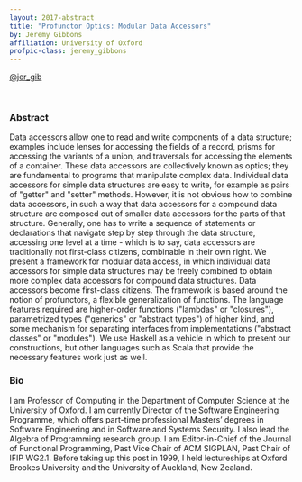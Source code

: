 ```yaml
---
layout: 2017-abstract
title: "Profunctor Optics: Modular Data Accessors"
by: Jeremy Gibbons
affiliation: University of Oxford
profpic-class: jeremy_gibbons
---
```


[@jer_gib](https://twitter.com/jer_gib)

<br/>

### Abstract

Data accessors allow one to read and write components of a data structure; examples include lenses for accessing the fields of a record, prisms for accessing the variants of a union, and traversals for accessing the elements of a container. These data accessors are collectively known as optics; they are fundamental to programs that manipulate complex data. Individual data accessors for simple data structures are easy to write, for example as pairs of &quot;getter&quot; and &quot;setter&quot; methods. However, it is not obvious how to combine data accessors, in such a way that data accessors for a compound data structure are composed out of smaller data accessors for the parts of that structure. Generally, one has to write a sequence of statements or declarations that navigate step by step through the data structure, accessing one level at a time - which is to say, data accessors are traditionally not first-class citizens, combinable in their own right. We present a framework for modular data access, in which individual data accessors for simple data structures may be freely combined to obtain more complex data accessors for compound data structures. Data accessors become first-class citizens.  The framework is based around the notion of profunctors, a flexible generalization of functions. The language features required are higher-order functions (&quot;lambdas&quot; or &quot;closures&quot;), parametrized types (&quot;generics&quot; or &quot;abstract types&quot;) of higher kind, and some mechanism for separating interfaces from implementations (&quot;abstract classes&quot; or &quot;modules&quot;). We use Haskell as a vehicle in which to present our constructions, but other languages such as Scala that provide the necessary features work just as well.

### Bio

I am Professor of Computing in the Department of Computer Science at the University of Oxford. I am currently Director of the Software Engineering Programme, which offers part-time professional Masters’ degrees in Software Engineering and in Software and Systems Security. I also lead the Algebra of Programming research group. I am Editor-in-Chief of the Journal of Functional Programming, Past Vice Chair of ACM SIGPLAN, Past Chair of IFIP WG2.1. Before taking up this post in 1999, I held lectureships at Oxford Brookes University and the University of Auckland, New Zealand.

